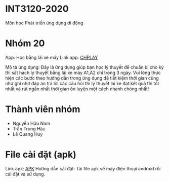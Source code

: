 # INT3120-2020
Môn học Phát triển ứng dụng di động
# Nhóm 20
App: Học bằng lái xe máy
Link app: [CHPLAY](https://play.google.com/store/apps/details?id=com.vietdevpro.onthigiaypheplaixe.xemay)

Mô tả ứng dụng: Đây là ứng dụng giúp bạn học lý thuyết để chuẩn bị cho kỳ thi sát hạch lý thuyết bằng lái xe máy A1,A2 chỉ trong 3 ngày. Vui lòng thực hiện các bước theo hướng dẫn trong ứng dụng để tiết kiệm thời gian cũng như ghi nhớ đáp án trả lời các câu hỏi thi lý thuyết lái xe đạt kết quả thi tốt nhất và rút ngắn nhất thời gian ôn luyện một cách nhanh chóng nhất!
# Thành viên nhóm
- Nguyễn Hữu Nam
- Trần Trung Hậu
- Lê Quang Huy
# File cài đặt (apk)
Link apk: [APK](https://drive.google.com/open?id=1VyMcZEbUeNjK5WykJ0MFHP-PZxCHj-II)
Hướng dẫn cài đặt: Tải file apk về máy điện thoại android rồi cài đặt và sử dụng.
